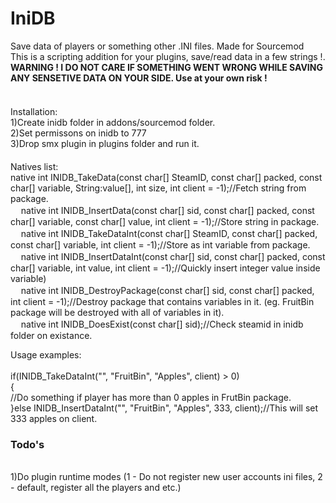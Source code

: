 # IniDB<br>
Save data of players or something other .INI files. Made for Sourcemod<br>
This is a scripting addition for your plugins, save/read data in a few strings !.<br>
<b>WARNING ! I DO NOT CARE IF SOMETHING WENT WRONG WHILE SAVING ANY SENSETIVE DATA ON YOUR SIDE. Use at your own risk !</b><br>
<br>ᅠ
<br>
Installation:<br>
1)Create inidb folder in addons/sourcemod folder.<br>
2)Set permissons on inidb to 777<br>
3)Drop smx plugin in plugins folder and run it.<br>
ᅠ<br>
Natives list:<br>
native int INIDB_TakeData(const char[] SteamID, const char[] packed, const char[] variable, String:value[], int size, int client = -1);//Fetch string from package.<br>
ᅠ
native int INIDB_InsertData(const char[] sid, const char[] packed, const char[] variable, const char[] value, int client = -1);//Store string in package.<br>
ᅠ
native int INIDB_TakeDataInt(const char[] SteamID, const char[] packed, const char[] variable, int client = -1);//Store as int variable from package.<br>
ᅠ
native int INIDB_InsertDataInt(const char[] sid, const char[] packed, const char[] variable, int value, int client = -1);//Quickly insert 
integer value inside variable)<br>
ᅠ
native int INIDB_DestroyPackage(const char[] sid, const char[] packed, int client = -1);//Destroy package that contains variables in it.
(eg. FruitBin package will be destroyed with all of variables in it).<br>
ᅠ
native int INIDB_DoesExist(const char[] sid);//Check steamid in inidb folder on existance.<br>


Usage examples:<br>
<br>
if(INIDB_TakeDataInt("", "FruitBin", "Apples", client) > 0)<br>
{<br>
//Do something if player has more than 0 apples in FrutBin package.<br>
}else INIDB_InsertDataInt("", "FruitBin", "Apples", 333, client);//This will set 333 apples on client.<br>

<h3>Todo's</h3><br>
1)Do plugin runtime modes (1 - Do not register new user accounts ini files, 2 - default, register all the players and etc.)
